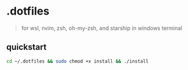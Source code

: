 # .dotfiles
> for wsl, nvim, zsh, oh-my-zsh, and starship in windows terminal

## quickstart

```zsh
cd ~/.dotfiles && sudo chmod +x install && ./install
```

